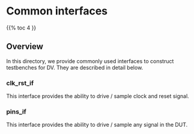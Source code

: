 # Common interfaces

{{% toc 4 }}

## Overview
In this directory, we provide commonly used interfaces to construct testbenches for DV.
They are described in detail below.

### clk_rst_if
This interface provides the ability to drive / sample clock and reset signal.

### pins_if
This interface provides the ability to drive / sample any signal in the DUT.
